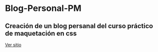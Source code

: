 # Blog-Personal-PM
## Creación de un blog persanal del curso práctico de maquetación en css  
[Ver sitio](https://nathanleon.github.io/Blog-Personal-PM/)
